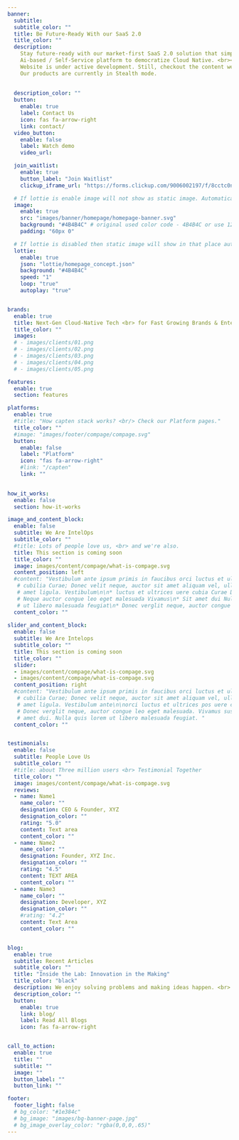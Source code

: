```yaml
---
banner:
  subtitle: 
  subtitle_color: ""
  title: Be Future-Ready With our SaaS 2.0
  title_color: ""
  description:
    Stay future-ready with our market-first SaaS 2.0 solution that simplifies cloud-native technology, <br> enhances software supply chain security, and empowers businesses to scale for growth.<br><br>
    Ai-based / Self-Service platform to democratize Cloud Native. <br><br>
    Website is under active development. Still, checkout the content we have!<br>
    Our products are currently in Stealth mode.
    
          
  description_color: ""
  button:
    enable: true
    label: Contact Us
    icon: fas fa-arrow-right
    link: contact/
  video_button:
    enable: false
    label: Watch demo
    video_url: 

  join_waitlist:
    enable: true
    button_label: "Join Waitlist"
    clickup_iframe_url: "https://forms.clickup.com/9006002197/f/8cctc0n-11720/8GEW4HG1M3D5G252CY"

  # If lottie is enable image will not show as static image. Automatically lottie animation will load.
  image:
    enable: true
    src: "images/banner/homepage/homepage-banner.svg"
    background: "#4B4B4C" # original used color code - 4B4B4C or use 121826 or 454545 or 4f4b49
    padding: "60px 0"

  # If lottie is disabled then static image will show in that place automatically. 
  lottie: 
    enable: true
    json: "lottie/homepage_concept.json"
    background: "#4B4B4C"
    speed: "1"
    loop: "true"
    autoplay: "true"


brands:
  enable: true
  title: Next-Gen Cloud-Native Tech <br> for Fast Growing Brands & Enterprises. <br> Be the Captain.
  title_color: ""
  images:
  # - images/clients/01.png
  # - images/clients/02.png
  # - images/clients/03.png
  # - images/clients/04.png
  # - images/clients/05.png

features:
  enable: true
  section: features

platforms:
  enable: true
  #title: "How capten stack works? <br/> Check our Platform pages."
  title_color: ""
  #image: "images/footer/compage/compage.svg"
  button:
    enable: false
    label: "Platform"
    icon: "fas fa-arrow-right"
    #link: "/capten"
    link: ""

    
how_it_works:
  enable: false
  section: how-it-works

image_and_content_block:
  enable: false
  subtitle: We Are IntelOps
  subtitle_color: ""
  #title: Lots of people love us, <br> and we're also.
  title: This section is coming soon
  title_color: ""
  image: images/content/compage/what-is-compage.svg
  content_position: left
  #content: "Vestibulum ante ipsum primis in faucibus orci luctus et ultrices posuere
   # cubilia Curae; Donec velit neque, auctor sit amet aliquam vel, ullamcorper sit
   # amet ligula. Vestibulum\n\n* luctus et ultrices uere cubia Curae Donec verglit\n*
   # Neque auctor congue leo eget malesuada Vivamus\n* Sit amet dui Nulla quis lorem
   # ut libero malesuada feugiat\n* Donec verglit neque, auctor congue leo  malesuada. "
  content_color: ""
  
slider_and_content_block:
  enable: false
  subtitle: We Are Intelops
  subtitle_color: ""
  title: This section is coming soon
  title_color: ""
  slider:
  - images/content/compage/what-is-compage.svg
  - images/content/compage/what-is-compage.svg
  content_position: right
  #content: "Vestibulum ante ipsum primis in faucibus orci luctus et ultrices posuere
   # cubilia Curae; Donec velit neque, auctor sit amet aliquam vel, ullamcorper sit
   # amet ligula. Vestibulum ante\n\norci luctus et ultrices pos uere cubilia Curae;
   # Donec verglit neque, auctor congue leo eget malesuada. Vivamus susr cipit sit
   # amet dui. Nulla quis lorem ut libero malesuada feugiat. "
  content_color: ""


testimonials:
  enable: false
  subtitle: People Love Us
  subtitle_color: ""
  #title: about Three million users <br> Testimonial Together
  title_color: ""
  image: images/content/compage/what-is-compage.svg
  reviews:
  - name: Name1
    name_color: ""
    designation: CEO & Founder, XYZ
    designation_color: ""
    rating: "5.0"
    content: Text area
    content_color: ""
  - name: Name2
    name_color: ""
    designation: Founder, XYZ Inc.
    designation_color: ""
    rating: "4.5"
    content: TEXT AREA
    content_color: ""
  - name: Name3
    name_color: ""
    designation: Developer, XYZ
    designation_color: ""
    #rating: "4.2"
    content: Text Area
    content_color: ""


blog:
  enable: true
  subtitle: Recent Articles
  subtitle_color: ""
  title: "Inside the Lab: Innovation in the Making"
  title_color: "black"
  description: We enjoy solving problems and making ideas happen. <br> Check out what we're working on!
  description_color: ""
  button:
    enable: true
    link: blog/
    label: Read All Blogs
    icon: fas fa-arrow-right


call_to_action:
  enable: true
  title: ""
  subtitle: ""
  image: ""
  button_label: ""
  button_link: ""

footer:
  footer_light: false
  # bg_color: "#1e384c"
  # bg_image: "images/bg-banner-page.jpg"
  # bg_image_overlay_color: "rgba(0,0,0,.65)"
---
```

